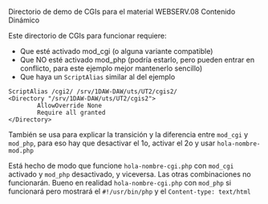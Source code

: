 Directorio de demo de CGIs para el material WEBSERV.08 Contenido Dinámico

Este directorio de CGIs para funcionar requiere:

- Que esté activado mod_cgi (o alguna variante compatible)
- Que NO esté activado mod_php (podría estarlo, pero pueden entrar en conflicto, para este ejemplo mejor mantenerlo sencillo)
- Que haya un `ScriptAlias` similar al del ejemplo

```
ScriptAlias /cgi2/ /srv/1DAW-DAW/uts/UT2/cgis2/
<Directory "/srv/1DAW-DAW/uts/UT2/cgis2">
        AllowOverride None
        Require all granted
</Directory>
```

También se usa para explicar la transición y la diferencia entre `mod_cgi` y `mod_php`, para eso hay que desactivar el 1o, activar el 2o y usar `hola-nombre-mod.php`

Está hecho de modo que funcione `hola-nombre-cgi.php` con `mod_cgi` activado y `mod_php` desactivado, y viceversa. Las otras combinaciones no funcionarán. Bueno en realidad `hola-nombre-cgi.php` con `mod_php` si funcionará pero mostrará el `#!/usr/bin/php` y el `Content-type: text/html`